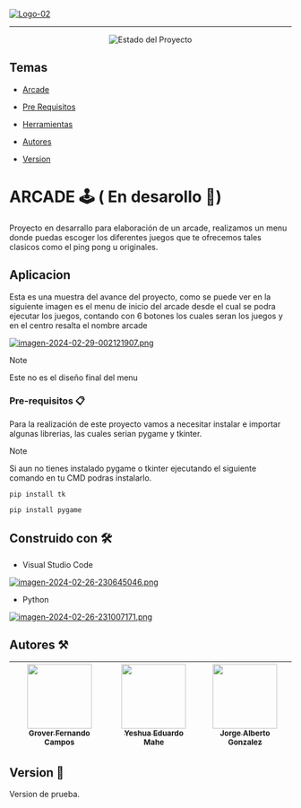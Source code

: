[![Logo-02](https://i.postimg.cc/Rh0CsjYP/Logo-01-removebg-preview-1-1.png)]()

<hr>

<p align="center">
  <img alt="Estado del Proyecto" src="https://img.shields.io/badge/STATUS-EN_DESAROLLO-green">
</p>

## Temas
- [Arcade](#arcade)

- [Pre Requisitos](#pre-requisitos)

- [Herramientas](#construido-con)

- [Autores](#autores)

- [Version](#version)

# ARCADE 🕹️ ( En desarollo 🔧)

Proyecto en desarrallo para elaboración de un arcade, realizamos un menu donde puedas escoger los diferentes juegos que te ofrecemos tales clasicos como el ping pong u originales.

##  Aplicacion

Esta es una muestra del avance del proyecto, como se puede ver en la siguiente imagen es el menu de inicio del arcade desde el cual se podra ejecutar los juegos, contando con 6 botones los cuales seran los juegos y en el centro resalta el nombre arcade

[![imagen-2024-02-29-002121907.png](https://i.postimg.cc/6p5R4fXw/imagen-2024-02-29-002121907.png)](https://postimg.cc/fJpk6Xyg)

>[!NOTE]
>Este no es el diseño final del menu


### Pre-requisitos 📋

Para la realización de este proyecto vamos a necesitar instalar e importar algunas librerias, las cuales serian pygame y tkinter.

> [!NOTE]
> Si aun no tienes instalado pygame o tkinter ejecutando el siguiente comando en tu CMD podras instalarlo. 
```
pip install tk
```

```
pip install pygame
```


## Construido con 🛠️

- Visual Studio Code

[![imagen-2024-02-26-230645046.png](https://i.postimg.cc/J0GqF469/imagen-2024-02-26-230645046.png)](https://code.visualstudio.com)

- Python

[![imagen-2024-02-26-231007171.png](https://i.postimg.cc/T1zrHjWD/imagen-2024-02-26-231007171.png)](https://www.python.org)

## Autores ⚒️

| [<img src="https://avatars.githubusercontent.com/u/123578835?v=4" width=115><br><sub>Grover Fernando Campos</sub>](https://github.com/Fercam12) |  [<img src="https://avatars.githubusercontent.com/u/123662572?v=4" width=115><br><sub>Yeshua Eduardo Mahe</sub>](https://github.com/YeshuaMahe)  |  [<img src="https://avatars.githubusercontent.com/u/125428449?v=4" width=115><br><sub>Jorge Alberto Gonzalez</sub>](https://github.com/Jorge18-uo)  |
| :---: | :---: | :---: 

## Version 📌

Version de prueba.
